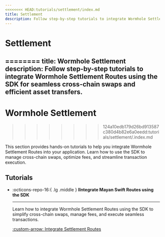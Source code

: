 ```yaml
---
<<<<<<<< HEAD:tutorials/settlement/index.md
title: Settlement
description: Follow step-by-step tutorials to integrate Wormhole Settlement Routes using the SDK for seamless cross-chain swaps and efficient asset transfers.
---
```


# Settlement
========
title: Wormhole Settlement
description: Follow step-by-step tutorials to integrate Wormhole Settlement Routes using the SDK for seamless cross-chain swaps and efficient asset transfers.
---

# Wormhole Settlement
>>>>>>>> 124a10edb179d26bd913587c380d4b82e6a0eedd:tutorials/settlement/.index.md

This section provides hands-on tutorials to help you integrate Wormhole Settlement Routes into your application. Learn how to use the SDK to manage cross-chain swaps, optimize fees, and streamline transaction execution.

## Tutorials

<div class="grid cards" markdown>

-   :octicons-repo-16:{ .lg .middle } **IIntegrate Mayan Swift Routes using the SDK**

    ---

    Learn how to integrate Wormhole Settlement Routes using the SDK to simplify cross-chain swaps, manage fees, and execute seamless transactions.

    [:custom-arrow: Integrate Settlement Routes](/docs/tutorials/settlement/settlement-routes/)

</div>